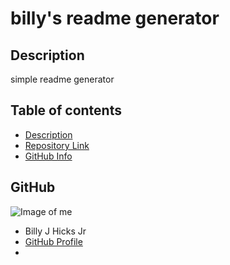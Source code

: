 
# **billy's readme generator**


## Description 

simple readme generator

## Table of contents

- [Description](#Description)
- [Repository Link](#Repository)
- [GitHub Info](#GitHub) 



## GitHub

![Image of me](https://avatars1.githubusercontent.com/u/56979046?v=4)
- Billy J Hicks Jr
- [GitHub Profile](https://github.com/BillyJHicksJr)
- <null>

